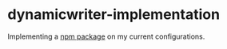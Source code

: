 # dynamicwriter-implementation

Implementing a [npm package](https://github.com/shashoto-nur/dynamicwriter) on my current configurations.
